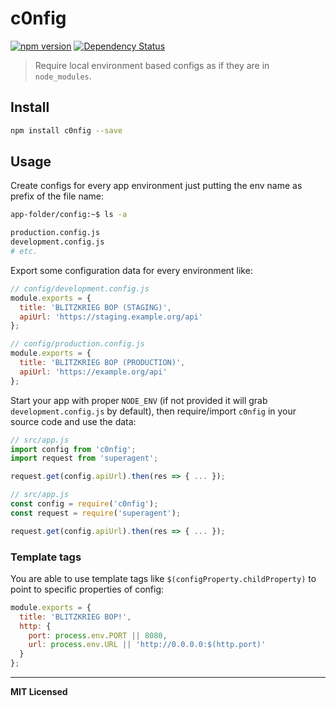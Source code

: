 # c0nfig

[![npm version](http://badge.fury.io/js/c0nfig.svg)](http://badge.fury.io/js/c0nfig)
[![Dependency Status](http://david-dm.org/voronianski/c0nfig.svg)](http://david-dm.org/voronianski/c0nfig)

> Require local environment based configs as if they are in `node_modules`.

## Install

```bash
npm install c0nfig --save
```

## Usage

Create configs for every app environment just putting the env name as prefix of the file name:

```bash
app-folder/config:~$ ls -a

production.config.js
development.config.js
# etc.
```

Export some configuration data for every environment like:

```js
// config/development.config.js
module.exports = {
  title: 'BLITZKRIEG BOP (STAGING)',
  apiUrl: 'https://staging.example.org/api'
};
```

```js
// config/production.config.js
module.exports = {
  title: 'BLITZKRIEG BOP (PRODUCTION)',
  apiUrl: 'https://example.org/api'
};
```

Start your app with proper `NODE_ENV` (if not provided it will grab `development.config.js` by default), then require/import `c0nfig` in your source code and use the data:

```js
// src/app.js
import config from 'c0nfig';
import request from 'superagent';

request.get(config.apiUrl).then(res => { ... });
```

```js
// src/app.js
const config = require('c0nfig');
const request = require('superagent');

request.get(config.apiUrl).then(res => { ... });
```

### Template tags

You are able to use template tags like `$(configProperty.childProperty)` to point to specific properties of config:

```js
module.exports = {
  title: 'BLITZKRIEG BOP!',
  http: {
    port: process.env.PORT || 8080,
    url: process.env.URL || 'http://0.0.0.0:$(http.port)'
  }
};
```

---

**MIT Licensed**
